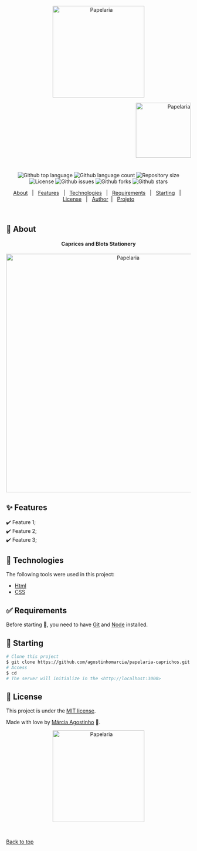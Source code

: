

<p align="center">
   <img src="https://media.giphy.com/media/YOekg3fa7sgRKfklge/giphy.gif" alt="Papelaria" width="250"/>
</p>

<p align="right">
   <img src="https://media.giphy.com/media/hvMwFJME1CX85hGEEv/giphy.gif" alt="Papelaria" width="150"/>
</p>




<h1 align="center"></h1>

<p align="center">
  <img alt="Github top language" src="https://img.shields.io/github/languages/top/agostinhomarcia/papelaria-caprichos?color=FF6347">

  <img alt="Github language count" src="https://img.shields.io/github/languages/count/agostinhomarcia/papelaria-caprichos?color=FF6347">

  <img alt="Repository size" src="https://img.shields.io/github/repo-size/agostinhomarcia/papelaria-caprichos?color=FF6347">

  <img alt="License" src="https://img.shields.io/github/license/agostinhomarcia/papelaria-caprichos?color=FF6347">

   <img alt="Github issues" src="https://img.shields.io/github/issues/agostinhomarcia/papelaria-caprichos?color=FF6347" /> 

   <img alt="Github forks" src="https://img.shields.io/github/forks/agostinhomarcia/papelaria-caprichos?color=FF6347" /> 

   <img alt="Github stars" src="https://img.shields.io/github/stars/agostinhomarcia/papelaria-caprichos?color=FF6347" /> 
</p>


<p align="center">
  <a href="#dart-about">About</a> &#xa0; | &#xa0; 
  <a href="#sparkles-features">Features</a> &#xa0; | &#xa0;
  <a href="#rocket-technologies">Technologies</a> &#xa0; | &#xa0;
  <a href="#white_check_mark-requirements">Requirements</a> &#xa0; | &#xa0;
  <a href="#checkered_flag-starting">Starting</a> &#xa0; | &#xa0;
  <a href="#memo-license">License</a> &#xa0; | &#xa0;
  <a href="https://github.com/agostinhomarcia" target="_blank">Author</a>&#xa0; | &#xa0
  <a href="https://projeto-react-cadernos.vercel.app/" target="_blank" rel="noopener noreferrer">Projeto</a>
</p>

<br>

## :dart: About ##


<h4 align="center">Caprices and Blots Stationery </h4>

<p align="center">
   <img src="https://media.giphy.com/media/IjI23NRQa1XtLGI7af/giphy.gif" alt="Papelaria" width="650"/>
</p>


## :sparkles: Features ##

:heavy_check_mark: Feature 1;\
:heavy_check_mark: Feature 2;\
:heavy_check_mark: Feature 3;

## :rocket: Technologies ##

The following tools were used in this project:


- [Html](https://developer.mozilla.org/pt-BR/docs/Web/HTML/Element/html/)  
- [CSS](https://developer.mozilla.org/pt-BR/docs/Web/CSS)  



## :white_check_mark: Requirements ##

Before starting :checkered_flag:, you need to have [Git](https://git-scm.com) and [Node](https://nodejs.org/en/) installed.

## :checkered_flag: Starting ##

```bash
# Clone this project
$ git clone https://github.com/agostinhomarcia/papelaria-caprichos.git
# Access
$ cd 
# The server will initialize in the <http://localhost:3000>
```



## :memo: License ##


This project is under the [MIT license](./LICENSE).

Made with love by [Márcia Agostinho](https://github.com/agostinhomarcia) 🚀.




<p align="center">
   <img src="https://media.giphy.com/media/XHXZetmDdDnUR6dDBp/giphy.gif" alt="Papelaria" width="250"/>
</p>

&#xa0;

<a href="#top">Back to top </a>
